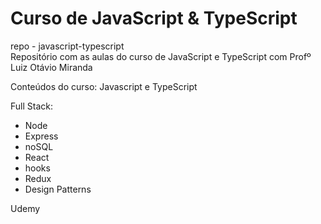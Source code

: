# Curso de JavaScript & TypeScript
repo - javascript-typescript<br>
Repositório com as aulas do curso de JavaScript e TypeScript com Profº Luiz Otávio Miranda
<p>
    Conteúdos do curso: Javascript e TypeScript
</p> 
<p>
   Full Stack:
</p>
<ul>
  <li>Node</li>
  <li> Express</li>
  <li>noSQL</li>
  <li> React</li>
  <li>hooks</li>
  <li>Redux</li>
  <li> Design Patterns</li>
</ul>

<p>
  Udemy
</p>

   
